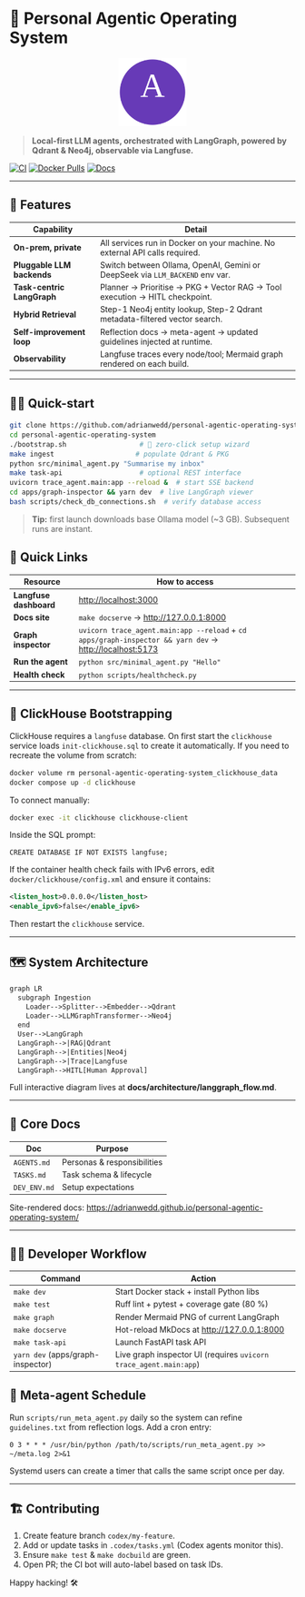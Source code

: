 # 🧩 Personal Agentic Operating System
<p align="center">
  <img src="docs/_assets/logo.svg" width="120" alt="PAOS logo"/>
</p>

> **Local-first LLM agents, orchestrated with LangGraph, powered by Qdrant & Neo4j, observable via Langfuse.**

[![CI](https://github.com/adrianwedd/personal-agentic-operating-system/actions/workflows/ci.yml/badge.svg)](./actions/workflows/ci.yml)
[![Docker Pulls](https://img.shields.io/docker/pulls/agentos/core?logo=docker)](https://github.com/users/adrianwedd/packages)
[![Docs](https://img.shields.io/badge/docs-latest-success?logo=readthedocs)](https://adrianwedd.github.io/personal-agentic-operating-system/)

---

## 🚀 Features

| Capability | Detail |
|------------|--------|
| **On-prem, private** | All services run in Docker on your machine. No external API calls required. |
| **Pluggable LLM backends** | Switch between Ollama, OpenAI, Gemini or DeepSeek via `LLM_BACKEND` env var. |
| **Task-centric LangGraph** | Planner → Prioritise → PKG + Vector RAG → Tool execution → HITL checkpoint. |
| **Hybrid Retrieval** | Step-1 Neo4j entity lookup, Step-2 Qdrant metadata-filtered vector search. |
| **Self-improvement loop** | Reflection docs → meta-agent → updated guidelines injected at runtime. |
| **Observability** | Langfuse traces every node/tool; Mermaid graph rendered on each build. |

---

## 🏃‍♂️ Quick-start

```bash
git clone https://github.com/adrianwedd/personal-agentic-operating-system.git
cd personal-agentic-operating-system
./bootstrap.sh                  # 🚀 zero-click setup wizard
make ingest                    # populate Qdrant & PKG
python src/minimal_agent.py "Summarise my inbox"
make task-api                   # optional REST interface
uvicorn trace_agent.main:app --reload &  # start SSE backend
cd apps/graph-inspector && yarn dev  # live LangGraph viewer
bash scripts/check_db_connections.sh  # verify database access
```

> **Tip:** first launch downloads base Ollama model (~3 GB). Subsequent runs are instant.

## 🔗 Quick Links

| Resource | How to access |
|----------|---------------|
| **Langfuse dashboard** | <http://localhost:3000> |
| **Docs site** | `make docserve` → <http://127.0.0.1:8000> |
| **Graph inspector** | `uvicorn trace_agent.main:app --reload` + `cd apps/graph-inspector && yarn dev` → <http://localhost:5173> |
| **Run the agent** | `python src/minimal_agent.py "Hello"` |
| **Health check** | `python scripts/healthcheck.py` |

---

## 🧪 ClickHouse Bootstrapping

ClickHouse requires a `langfuse` database. On first start the `clickhouse` service
loads `init-clickhouse.sql` to create it automatically. If you need to recreate
the volume from scratch:

```bash
docker volume rm personal-agentic-operating-system_clickhouse_data
docker compose up -d clickhouse
```

To connect manually:

```bash
docker exec -it clickhouse clickhouse-client
```

Inside the SQL prompt:

```
CREATE DATABASE IF NOT EXISTS langfuse;
```

If the container health check fails with IPv6 errors, edit
`docker/clickhouse/config.xml` and ensure it contains:

```xml
<listen_host>0.0.0.0</listen_host>
<enable_ipv6>false</enable_ipv6>
```
Then restart the `clickhouse` service.

---

## 🗺 System Architecture

```mermaid
graph LR
  subgraph Ingestion
    Loader-->Splitter-->Embedder-->Qdrant
    Loader-->LLMGraphTransformer-->Neo4j
  end
  User-->LangGraph
  LangGraph-->|RAG|Qdrant
  LangGraph-->|Entities|Neo4j
  LangGraph-->|Trace|Langfuse
  LangGraph-->HITL[Human Approval]
```

Full interactive diagram lives at **docs/architecture/langgraph_flow.md**.

---

## 📑 Core Docs

| Doc | Purpose |
|-----|---------|
| `AGENTS.md` | Personas & responsibilities |
| `TASKS.md`  | Task schema & lifecycle |
| `DEV_ENV.md`| Setup expectations |

Site-rendered docs: <https://adrianwedd.github.io/personal-agentic-operating-system/>

---

## 🧑‍💻 Developer Workflow

| Command | Action |
|---------|--------|
| `make dev` | Start Docker stack + install Python libs |
| `make test`| Ruff lint + pytest + coverage gate (80 %) |
| `make graph`| Render Mermaid PNG of current LangGraph |
| `make docserve`| Hot-reload MkDocs at <http://127.0.0.1:8000> |
| `make task-api`| Launch FastAPI task API |
| `yarn dev` (apps/graph-inspector)| Live graph inspector UI (requires `uvicorn trace_agent.main:app`) |

## 🔄 Meta-agent Schedule

Run `scripts/run_meta_agent.py` daily so the system can refine
`guidelines.txt` from reflection logs. Add a cron entry:

```cron
0 3 * * * /usr/bin/python /path/to/scripts/run_meta_agent.py >> ~/meta.log 2>&1
```

Systemd users can create a timer that calls the same script once per day.

---

## 🏗 Contributing

1. Create feature branch `codex/my-feature`.  
2. Add or update tasks in `.codex/tasks.yml` (Codex agents monitor this).  
3. Ensure `make test` & `make docbuild` are green.  
4. Open PR; the CI bot will auto-label based on task IDs.  

Happy hacking! 🛠

